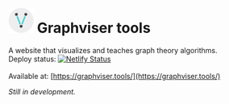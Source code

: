 # <img src="https://github.com/ToastedWaffle/graph-theory-visualization/blob/master/images/Icon%404x.png" width="50" height="50" /> Graphviser tools
A website that visualizes and teaches graph theory algorithms.
<br>
Deploy status:
[![Netlify Status](https://api.netlify.com/api/v1/badges/ff2d5202-04f8-42f3-8273-9d83e1a84ee9/deploy-status)](https://app.netlify.com/sites/graph-theory-visualization/deploys)
<br>
<br>
Available at: [https://graphviser.tools/](https://graphviser.tools/)

*Still in development.*
